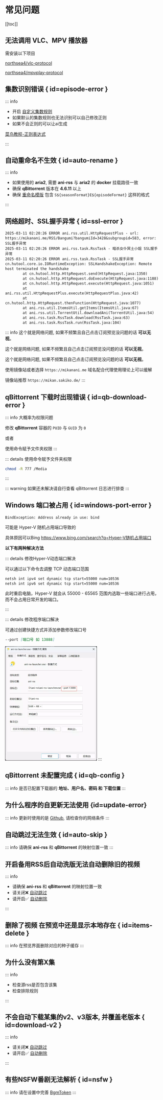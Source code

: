 # 常见问题

[[toc]]

## 无法调用 VLC、MPV 播放器

需安装以下项目

[northsea4/vlc-protocol](https://github.com/northsea4/vlc-protocol)

[northsea4/mpvplay-protocol](https://github.com/northsea4/mpvplay-protocol)

## 集数识别错误 { id=episode-error }

::: info

- 开启 [自定义集数规则](add-rss#custom-episode)
- 如果默认的集数规则也无法识别可以自己修改正则
- 如果不会正则的可以让ai生成

[菜鸟教程-正则表达式](https://www.runoob.com/regexp/regexp-tutorial.html)

:::

## 自动重命名不生效 { id=auto-rename }

::: info

- 如果使用的 **aria2**, 需要 **ani-rss** 与 **aria2** 的 **docker** 挂载路径一致
- 确保 **qBittorrent** 版本在 **4.6.11** 以上
- 确保 [重命名模版](config/basic/rename#rename-template) 包含 `S${seasonFormat}E${episodeFormat}` 这样的格式

:::

## 网络超时、SSL握手异常 { id=ssl-error }

```log:line-numbers
2025-03-11 02:20:26 ERROR ani.rss.util.HttpRequestPlus - url: https://mikanani.me/RSS/Bangumi?bangumiId=3428&subgroupid=583, error: SSL握手异常
2025-03-11 02:20:26 ERROR ani.rss.task.RssTask - 暗杀女仆冥土小姐 SSL握手异常
2025-03-11 02:20:26 ERROR ani.rss.task.RssTask - SSL握手异常
cn.hutool.core.io.IORuntimeException: SSLHandshakeException: Remote host terminated the handshake
        at cn.hutool.http.HttpRequest.send(HttpRequest.java:1350)
        at cn.hutool.http.HttpRequest.doExecute(HttpRequest.java:1188)
        at cn.hutool.http.HttpRequest.execute(HttpRequest.java:1051)
        at ani.rss.util.HttpRequestPlus.execute(HttpRequestPlus.java:42)
        at cn.hutool.http.HttpRequest.thenFunction(HttpRequest.java:1077)
        at ani.rss.util.ItemsUtil.getItems(ItemsUtil.java:67)
        at ani.rss.util.TorrentUtil.downloadAni(TorrentUtil.java:54)
        at ani.rss.task.RssTask.download(RssTask.java:63)
        at ani.rss.task.RssTask.run(RssTask.java:104)
```

::: info
这个就是网络问题, 如果不频繁且自己点击订阅预览没问题的话 **可以无视**。

这个就是网络问题, 如果不频繁且自己点击订阅预览没问题的话 **可以无视**。

这个就是网络问题, 如果不频繁且自己点击订阅预览没问题的话 **可以无视**。

使用镜像站或者选择 `https://mikanani.me` 域名配合代理使用理论上可以缓解

镜像站推荐 `https://mikan.sakiko.de/`
:::

## qBittorrent 下载时出现错误 { id=qb-download-error }

::: info
大概率为权限问题

修改 **qBittorrent** 容器的 `PUID` 与 `GUID` 为 `0`

或者

使用命令赋予文件夹权限
:::

::: details 使用命令赋予文件夹权限

```bash
chmod -R 777 /Media
```

:::

::: warning
如果还未解决请自行查看 qBittorrent 日志进行排查
:::

## Windows 端口被占用 { id=windows-port-error }

```log
BindException: Address already in use: bind
```

可能是 Hyper-V 随机占用端口导致的

具体原因可以Bing <https://www.bing.com/search?q=Hyper-V随机占用端口>

**以下有两种解决方法**

::: details 修改Hyper-V动态端口解决

可以通过以下命令去调整 TCP 动态端口范围

``` bat:line-numbers
netsh int ipv4 set dynamic tcp start=55000 num=10536
netsh int ipv6 set dynamic tcp start=55000 num=10536
```

此时重启电脑，Hyper-V 就会从 55000 - 65565 范围内选取一些端口进行占用，而不会占用日常开发的端口。

:::

::: details 修改程序端口解决

可通过创建快捷方式并添加参数修改端口号

```md
--port [端口号 如 13888]
```

<img src="./image/PixPin_2024-10-17_03-37-35.webp" alt="PixPin_2024-10-17_03-37-35.webp" width="300">
:::

## qBittorrent 未配置完成 { id=qb-config }

::: info
是否已配置下载器的 **地址、用户名、密码 和 下载位置**
:::

## 为什么程序的自更新无法使用 {id=update-error}

::: info
更新时使用的是 [Github](https://github.com), 请检查你的网络条件
:::

## 自动跳过无法生效 { id=auto-skip }

::: info
请确保 **ani-rss** 和 **qBittorrent** 的映射位置一致
:::

## 开启备用RSS后自动洗版无法自动删除旧的视频

::: info

- 请确保 **ani-rss** 和 **qBittorrent** 的映射位置一致
- 请关闭❌ [自动跳过](config/basic/rss#auto-skip)
- 请开启✅ [自动删除](config/download#auto-delete)

:::

## 删除了视频 在预览中还是显示本地存在 { id=items-delete }

::: info
在预览界面删除对应的种子缓存
:::

## 为什么没有第X集

::: info

- 检查源rss是否包含该集
- 检查排除规则

:::

## 不会自动下载某集的v2、v3版本, 并覆盖老版本 { id=download-v2 }

::: info

- 请关闭❌ [自动跳过](config/basic/rss#auto-skip)
- 请开启✅ [自动删除](config/download#auto-delete)

:::

## 有些NSFW番剧无法解析 { id=nsfw }

::: info
请在设置中完善 [BgmToken](config/basic/other#bgmtoken)
:::
